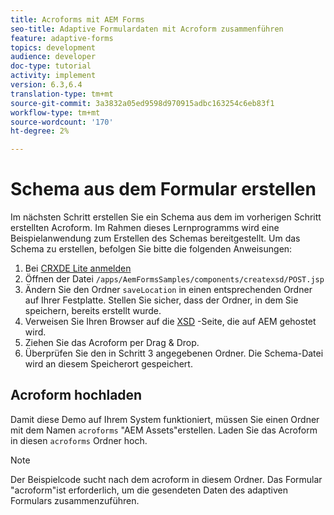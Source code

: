 ```yaml
---
title: Acroforms mit AEM Forms
seo-title: Adaptive Formulardaten mit Acroform zusammenführen
feature: adaptive-forms
topics: development
audience: developer
doc-type: tutorial
activity: implement
version: 6.3,6.4
translation-type: tm+mt
source-git-commit: 3a3832a05ed9598d970915adbc163254c6eb83f1
workflow-type: tm+mt
source-wordcount: '170'
ht-degree: 2%

---
```



# Schema aus dem Formular erstellen

Im nächsten Schritt erstellen Sie ein Schema aus dem im vorherigen Schritt erstellten Acroform. Im Rahmen dieses Lernprogramms wird eine Beispielanwendung zum Erstellen des Schemas bereitgestellt. Um das Schema zu erstellen, befolgen Sie bitte die folgenden Anweisungen:

1. Bei [CRXDE Lite anmelden](http://localhost:4502/crx/de)
2. Öffnen der Datei `/apps/AemFormsSamples/components/createxsd/POST.jsp`
3. Ändern Sie den Ordner `saveLocation` in einen entsprechenden Ordner auf Ihrer Festplatte. Stellen Sie sicher, dass der Ordner, in dem Sie speichern, bereits erstellt wurde.
4. Verweisen Sie Ihren Browser auf die [XSD](http://localhost:4502/content/DocumentServices/CreateXsd.html) -Seite, die auf AEM gehostet wird.
5. Ziehen Sie das Acroform per Drag &amp; Drop.
6. Überprüfen Sie den in Schritt 3 angegebenen Ordner. Die Schema-Datei wird an diesem Speicherort gespeichert.

## Acroform hochladen

Damit diese Demo auf Ihrem System funktioniert, müssen Sie einen Ordner mit dem Namen `acroforms` &quot;AEM Assets&quot;erstellen. Laden Sie das Acroform in diesen `acroforms` Ordner hoch.

>[!NOTE]
>
>Der Beispielcode sucht nach dem acroform in diesem Ordner. Das Formular &quot;acroform&quot;ist erforderlich, um die gesendeten Daten des adaptiven Formulars zusammenzuführen.
